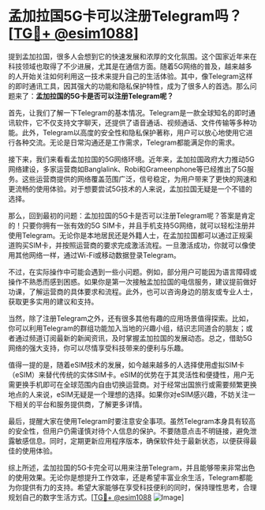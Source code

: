 # 孟加拉国5G卡可以注册Telegram吗？[[TG💪+ @esim1088](https://t.me/s/esim1088)]

提到孟加拉国，很多人会想到它的快速发展和浓厚的文化氛围。这个国家近年来在科技领域也取得了不少进展，尤其是在通信方面。随着5G网络的普及，越来越多的人开始关注如何利用这一技术来提升自己的生活体验。其中，像Telegram这样的即时通讯工具，因其强大的功能和隐私保护特性，成为了很多人的首选。那么问题来了：**孟加拉国的5G卡是否可以注册Telegram呢？**

首先，让我们了解一下Telegram的基本情况。Telegram是一款全球知名的即时通讯软件，它不仅支持文字聊天，还提供了语音通话、视频通话、文件传输等多种功能。此外，Telegram以高度的安全性和隐私保护著称，用户可以放心地使用它进行各种交流。无论是日常沟通还是工作需求，Telegram都能满足你的需求。

接下来，我们来看看孟加拉国的5G网络环境。近年来，孟加拉国政府大力推动5G网络建设，多家运营商如Banglalink、Robi和Grameenphone等已经推出了5G服务。这些运营商提供的网络覆盖范围广泛，信号稳定，为用户带来了更快的网速和更流畅的使用体验。对于想要尝试5G技术的人来说，孟加拉国无疑是一个不错的选择。

那么，回到最初的问题：孟加拉国的5G卡是否可以注册Telegram呢？答案是肯定的！只要你拥有一张有效的5G SIM卡，并且手机支持5G网络，就可以轻松注册并使用Telegram。无论你是本地居民还是外籍人士，在孟加拉国都可以通过正规渠道购买SIM卡，并按照运营商的要求完成激活流程。一旦激活成功，你就可以像使用其他网络一样，通过Wi-Fi或移动数据登录Telegram。

不过，在实际操作中可能会遇到一些小问题。例如，部分用户可能因为语言障碍或操作不熟悉而感到困惑。如果你是第一次接触孟加拉国的电信服务，建议提前做好功课，了解运营商的具体要求和流程。此外，也可以咨询身边的朋友或专业人士，获取更多实用的建议和支持。

当然，除了注册Telegram之外，还有很多其他有趣的应用场景值得探索。比如，你可以利用Telegram的群组功能加入当地的兴趣小组，结识志同道合的朋友；或者通过频道订阅最新的新闻资讯，及时掌握孟加拉国的发展动态。总之，借助5G网络的强大支持，你可以尽情享受科技带来的便利与乐趣。

值得一提的是，随着eSIM技术的发展，如今越来越多的人选择使用虚拟SIM卡（eSIM）来替代传统的实体SIM卡。eSIM的优势在于其灵活性和便捷性，用户无需更换手机即可在全球范围内自由切换运营商。对于经常出国旅行或需要频繁更换地点的人来说，eSIM无疑是一个理想的选择。如果你对eSIM感兴趣，不妨关注一下相关的平台和服务提供商，了解更多详情。

最后，提醒大家在使用Telegram时要注意安全事项。虽然Telegram本身具有较高的安全性，但用户仍需谨慎对待个人信息的保护。不要随意点击不明链接，避免泄露敏感信息。同时，定期更新应用程序版本，确保软件处于最新状态，以便获得最佳的使用体验。

综上所述，孟加拉国的5G卡完全可以用来注册Telegram，并且能够带来非常出色的使用效果。无论你是想提升工作效率，还是希望丰富业余生活，Telegram都能为你提供有力的支持。希望大家能够在享受科技便利的同时，保持理性思考，合理规划自己的数字生活方式。[[TG💪+ @esim1088](https://t.me/s/esim1088) ![Image](https://i.postimg.cc/4NQfJmqS/Snipaste-2025-05-13-00-14-12.png)]